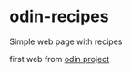 # odin-recipes
<p>Simple web page with recipes<p>
first web from <a href="https://www.theodinproject.com">odin project</a>
